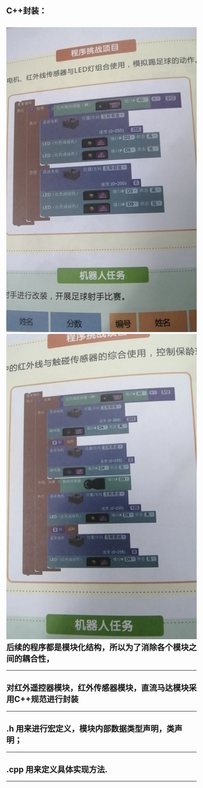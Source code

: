 C++封装：
-------
![image](https://github.com/Shockwave202/WorkReport/blob/main/10_28/Program_Structure_1.jpg)
![image](https://github.com/Shockwave202/WorkReport/blob/main/10_28/Program_Structure_2.jpg)
后续的程序都是模块化结构，所以为了消除各个模块之间的耦合性，<br>
--------------------------------------------
---------------------------------------------
对红外遥控器模块，红外传感器模块，直流马达模块采用C++规范进行封装<br>
----------------------------------------------------------
------------------------------------------------------------
.h 用来进行宏定义，模块内部数据类型声明，类声明；<br>
--------
---
.cpp 用来定义具体实现方法.<br>
---
---










